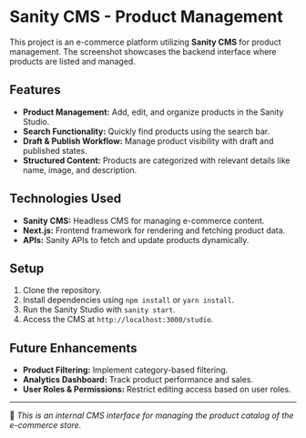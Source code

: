 # Sanity CMS - Product Management

This project is an e-commerce platform utilizing **Sanity CMS** for product management. The screenshot showcases the backend interface where products are listed and managed.

## Features

- **Product Management:** Add, edit, and organize products in the Sanity Studio.
- **Search Functionality:** Quickly find products using the search bar.
- **Draft & Publish Workflow:** Manage product visibility with draft and published states.
- **Structured Content:** Products are categorized with relevant details like name, image, and description.

## Technologies Used

- **Sanity CMS:** Headless CMS for managing e-commerce content.
- **Next.js:** Frontend framework for rendering and fetching product data.
- **APIs:** Sanity APIs to fetch and update products dynamically.

## Setup

1. Clone the repository.
2. Install dependencies using `npm install` or `yarn install`.
3. Run the Sanity Studio with `sanity start`.
4. Access the CMS at `http://localhost:3000/studio`.

## Future Enhancements

- **Product Filtering:** Implement category-based filtering.
- **Analytics Dashboard:** Track product performance and sales.
- **User Roles & Permissions:** Restrict editing access based on user roles.

---

📌 *This is an internal CMS interface for managing the product catalog of the e-commerce store.*  

